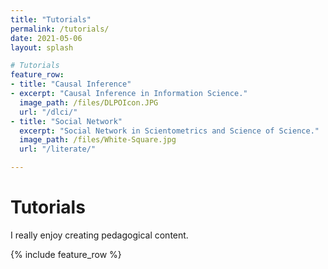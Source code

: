```yaml
---
title: "Tutorials"
permalink: /tutorials/
date: 2021-05-06
layout: splash

# Tutorials
feature_row:
- title: "Causal Inference"
- excerpt: "Causal Inference in Information Science."
  image_path: /files/DLPOIcon.JPG
  url: "/dlci/"
- title: "Social Network"
  excerpt: "Social Network in Scientometrics and Science of Science."
  image_path: /files/White-Square.jpg
  url: "/literate/"

---
```

# Tutorials 

I really enjoy creating pedagogical content.

{% include feature_row %}


